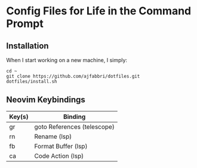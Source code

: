 # Config Files for Life in the Command Prompt

## Installation

When I start working on a new machine, I simply:
```
cd ~
git clone https://github.com/ajfabbri/dotfiles.git
dotfiles/install.sh
```

## Neovim Keybindings

| Key(s)     | Binding         |
| ---------- | --------------- |
| gr | goto References (telescope) |
| <leader>rn | Rename (lsp) |
| <leader>fb | Format Buffer (lsp) |
| <leader>ca | Code Action (lsp) |
